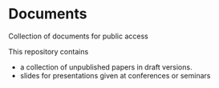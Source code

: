 # Documents
Collection of documents for public access

This repository contains 
+ a collection of unpublished papers in draft versions.
+ slides for presentations given at conferences or seminars 
